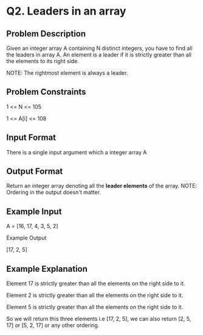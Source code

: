 # Q2. Leaders in an array
## Problem Description

Given an integer array A containing N distinct integers, you have to find all the leaders in array A. An element is a leader if it is strictly greater than all the elements to its right side.

NOTE: The rightmost element is always a leader.

## Problem Constraints

1 <= N <= 105

1 <= A[i] <= 108

## Input Format

There is a single input argument which a integer array A

## Output Format

Return an integer array denoting all the **leader elements** of the array.
NOTE: Ordering in the output doesn't matter.

## Example Input

 A = [16, 17, 4, 3, 5, 2]

Example Output

 [17, 2, 5]
## Example Explanation

 Element 17 is strictly greater than all the elements on the right side to it.

 Element 2 is strictly greater than all the elements on the right side to it.
 
 Element 5 is strictly greater than all the elements on the right side to it.
 
 So we will return this three elements i.e [17, 2, 5], we can also return [2, 5, 17] or [5, 2, 17] or any other ordering.
